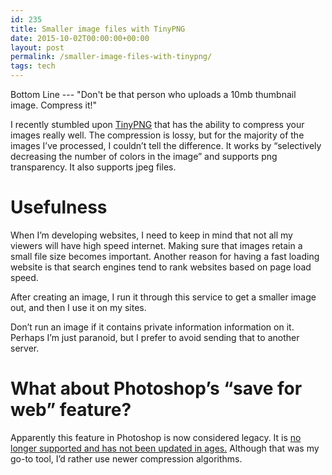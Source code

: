 ```yaml
---
id: 235
title: Smaller image files with TinyPNG
date: 2015-10-02T00:00:00+00:00
layout: post
permalink: /smaller-image-files-with-tinypng/
tags: tech
---
```


Bottom Line --- "Don't be that person who uploads a 10mb thumbnail image. Compress it!"

I recently stumbled upon <a href="http://tinypng.com" target="_blank" rel="noopener noreferrer">TinyPNG</a> that has the ability to compress your images really well. The compression is lossy, but for the majority of the images I’ve processed, I couldn’t tell the difference. It works by “selectively decreasing the number of colors in the image” and supports png transparency. It also supports jpeg files.

# Usefulness

When I’m developing websites, I need to keep in mind that not all my viewers will have high speed internet. Making sure that images retain a small file size becomes important. Another reason for having a fast loading website is that search engines tend to rank websites based on page load speed.

After creating an image, I run it through this service to get a smaller image out, and then I use it on my sites.

Don’t run an image if it contains private information information on it. Perhaps I’m just paranoid, but I prefer to avoid sending that to another server.

# What about Photoshop’s “save for web” feature?

Apparently this feature in Photoshop is now considered legacy. It is <a href="http://blogs.adobe.com/crawlspace/2015/06/save-for-web-in-photoshop-cc-2015.html" target="_blank" rel="noopener noreferrer">no longer supported and has not been updated in ages.</a> Although that was my go-to tool, I’d rather use newer compression algorithms.